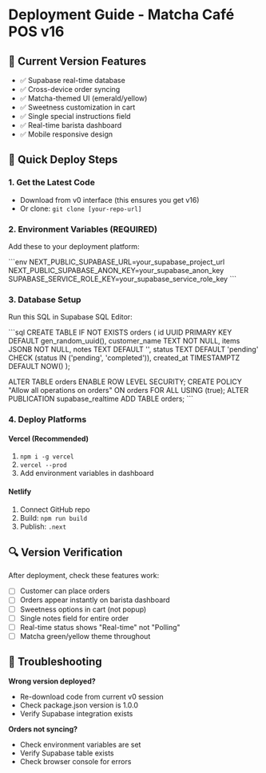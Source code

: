 # Deployment Guide - Matcha Café POS v16

## 🎯 Current Version Features
- ✅ Supabase real-time database
- ✅ Cross-device order syncing
- ✅ Matcha-themed UI (emerald/yellow)
- ✅ Sweetness customization in cart
- ✅ Single special instructions field
- ✅ Real-time barista dashboard
- ✅ Mobile responsive design

## 🚀 Quick Deploy Steps

### 1. Get the Latest Code
- Download from v0 interface (this ensures you get v16)
- Or clone: `git clone [your-repo-url]`

### 2. Environment Variables (REQUIRED)
Add these to your deployment platform:

\`\`\`env
NEXT_PUBLIC_SUPABASE_URL=your_supabase_project_url
NEXT_PUBLIC_SUPABASE_ANON_KEY=your_supabase_anon_key
SUPABASE_SERVICE_ROLE_KEY=your_supabase_service_role_key
\`\`\`

### 3. Database Setup
Run this SQL in Supabase SQL Editor:

\`\`\`sql
CREATE TABLE IF NOT EXISTS orders (
  id UUID PRIMARY KEY DEFAULT gen_random_uuid(),
  customer_name TEXT NOT NULL,
  items JSONB NOT NULL,
  notes TEXT DEFAULT '',
  status TEXT DEFAULT 'pending' CHECK (status IN ('pending', 'completed')),
  created_at TIMESTAMPTZ DEFAULT NOW()
);

ALTER TABLE orders ENABLE ROW LEVEL SECURITY;
CREATE POLICY "Allow all operations on orders" ON orders FOR ALL USING (true);
ALTER PUBLICATION supabase_realtime ADD TABLE orders;
\`\`\`

### 4. Deploy Platforms

#### Vercel (Recommended)
1. `npm i -g vercel`
2. `vercel --prod`
3. Add environment variables in dashboard

#### Netlify
1. Connect GitHub repo
2. Build: `npm run build`
3. Publish: `.next`

## 🔍 Version Verification

After deployment, check these features work:
- [ ] Customer can place orders
- [ ] Orders appear instantly on barista dashboard
- [ ] Sweetness options in cart (not popup)
- [ ] Single notes field for entire order
- [ ] Real-time status shows "Real-time" not "Polling"
- [ ] Matcha green/yellow theme throughout

## 🐛 Troubleshooting

**Wrong version deployed?**
- Re-download code from current v0 session
- Check package.json version is 1.0.0
- Verify Supabase integration exists

**Orders not syncing?**
- Check environment variables are set
- Verify Supabase table exists
- Check browser console for errors
